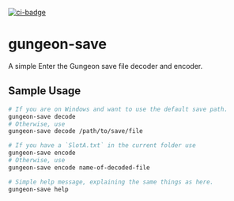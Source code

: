 [![ci-badge][]][ci]

# gungeon-save

A simple Enter the Gungeon save file decoder and encoder.

## Sample Usage
```bash
# If you are on Windows and want to use the default save path.
gungeon-save decode
# Otherwise, use
gungeon-save decode /path/to/save/file

# If you have a `SlotA.txt` in the current folder use
gungeon-save encode
# Otherwise, use
gungeon-save encode name-of-decoded-file

# Simple help message, explaining the same things as here.
gungeon-save help
```

[ci]: https://github.com/Elinvynia/gungeon-save/actions?query=workflow%3ARust
[ci-badge]: https://img.shields.io/github/workflow/status/Elinvynia/gungeon-save/Rust/master?style=flat-square
